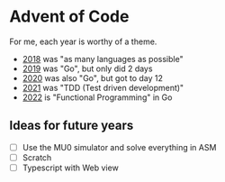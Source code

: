 # Advent of Code

For me, each year is worthy of a theme.

- [2018](https://github.com/cpl/advent-of-code/tree/year/2018) was "as many languages as possible"
- [2019](https://github.com/cpl/advent-of-code/tree/year/2019) was "Go", but only did 2 days
- [2020](https://github.com/cpl/advent-of-code/tree/year/2020) was also "Go", but got to day 12
- [2021](https://github.com/cpl/advent-of-code/tree/year/2021) was "TDD (Test driven development)"
- [2022]() is "Functional Programming" in Go

## Ideas for future years

- [ ] Use the MU0 simulator and solve everything in ASM
- [ ] Scratch
- [ ] Typescript with Web view
